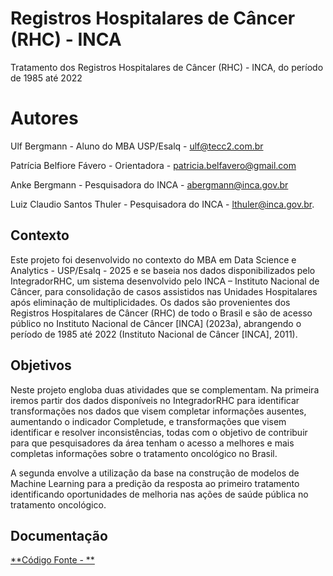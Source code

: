 # Registros Hospitalares de Câncer (RHC) - INCA
Tratamento dos Registros Hospitalares de Câncer (RHC) - INCA, do período de 1985 até 2022 

# Autores
Ulf Bergmann - Aluno do MBA USP/Esalq - ulf@tecc2.com.br

Patrícia Belfiore Fávero - Orientadora - patricia.belfavero@gmail.com 

Anke Bergmann - Pesquisadora do INCA - abergmann@inca.gov.br

Luiz Claudio Santos Thuler - Pesquisadora do INCA - lthuler@inca.gov.br.


## Contexto
Este projeto foi desenvolvido no contexto do MBA em Data Science e Analytics - USP/Esalq - 2025 e se baseia nos dados disponibilizados pelo IntegradorRHC, um sistema desenvolvido pelo INCA – Instituto Nacional de Câncer, para consolidação de casos assistidos nas Unidades Hospitalares após eliminação de multiplicidades. Os dados são provenientes dos Registros Hospitalares de Câncer (RHC) de todo o Brasil e são de acesso público no Instituto Nacional de Câncer [INCA] (2023a), abrangendo o período de 1985 até 2022 (Instituto Nacional de Câncer [INCA], 2011).

## Objetivos
Neste projeto engloba duas atividades que se complementam. Na primeira iremos partir dos dados disponíveis no IntegradorRHC para identificar transformações nos dados que visem completar informações ausentes, aumentando o indicador Completude, e transformações que visem identificar e resolver inconsistências, todas com o objetivo de contribuir para que pesquisadores da área tenham o acesso a melhores e mais completas informações sobre o tratamento oncológico no Brasil. 

A segunda envolve a utilização da base na construção de modelos de Machine Learning para a predição da resposta ao primeiro tratamento identificando oportunidades de melhoria nas ações de saúde pública no tratamento oncológico.

## Documentação

[**Código Fonte - **](https://ulf-tecc2.github.io/rhc_inca/site)


